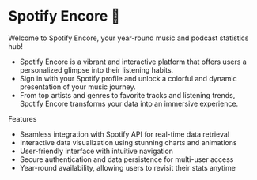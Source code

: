 # Spotify Encore 🎵

Welcome to Spotify Encore, your year-round music and podcast statistics hub! 

- Spotify Encore is a vibrant and interactive platform that offers users a personalized glimpse into their listening habits. 
- Sign in with your Spotify profile and unlock a colorful and dynamic presentation of your music journey. 
- From top artists and genres to favorite tracks and listening trends, Spotify Encore transforms your data into an immersive experience.

Features
- Seamless integration with Spotify API for real-time data retrieval
- Interactive data visualization using stunning charts and animations
- User-friendly interface with intuitive navigation
- Secure authentication and data persistence for multi-user access
- Year-round availability, allowing users to revisit their stats anytime

